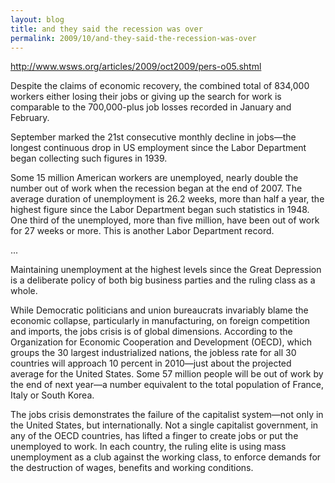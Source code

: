 ```yaml
---
layout: blog
title: and they said the recession was over
permalink: 2009/10/and-they-said-the-recession-was-over
---
```


<p><a href="http://www.wsws.org/articles/2009/oct2009/pers-o05.shtml" title="http://www.wsws.org/articles/2009/oct2009/pers-o05.shtml">http://www.wsws.org/articles/2009/oct2009/pers-o05.shtml</a></p>
<p>Despite the claims of economic recovery, the combined total of 834,000 workers either losing their jobs or giving up the search for work is comparable to the 700,000-plus job losses recorded in January and February.</p>
<p>September marked the 21st consecutive monthly decline in jobs—the longest continuous drop in US employment since the Labor Department began collecting such figures in 1939.</p>
<p>Some 15 million American workers are unemployed, nearly double the number out of work when the recession began at the end of 2007. The average duration of unemployment is 26.2 weeks, more than half a year, the highest figure since the Labor Department began such statistics in 1948. One third of the unemployed, more than five million, have been out of work for 27 weeks or more. This is another Labor Department record.</p>
<p>...</p>
<p>Maintaining unemployment at the highest levels since the Great Depression is a deliberate policy of both big business parties and the ruling class as a whole.</p>
<p>While Democratic politicians and union bureaucrats invariably blame the economic collapse, particularly in manufacturing, on foreign competition and imports, the jobs crisis is of global dimensions. According to the Organization for Economic Cooperation and Development (OECD), which groups the 30 largest industrialized nations, the jobless rate for all 30 countries will approach 10 percent in 2010—just about the projected average for the United States. Some 57 million people will be out of work by the end of next year—a number equivalent to the total population of France, Italy or South Korea.</p>
<p>The jobs crisis demonstrates the failure of the capitalist system—not only in the United States, but internationally. Not a single capitalist government, in any of the OECD countries, has lifted a finger to create jobs or put the unemployed to work. In each country, the ruling elite is using mass unemployment as a club against the working class, to enforce demands for the destruction of wages, benefits and working conditions.</p>
